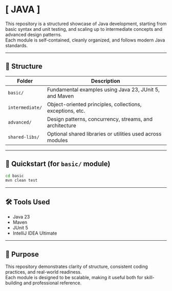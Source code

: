 # [ JAVA ]

This repository is a structured showcase of Java development, starting from basic syntax and unit testing, and scaling up to intermediate concepts and advanced design patterns.  
Each module is self-contained, cleanly organized, and follows modern Java standards.

---

## 📂 Structure

| Folder          | Description                                                  |
|-----------------|--------------------------------------------------------------|
| `basic/`        | Fundamental examples using Java 23, JUnit 5, and Maven       |
| `intermediate/` | Object-oriented principles, collections, exceptions, etc.    |
| `advanced/`     | Design patterns, concurrency, streams, and architecture      |
| `shared-libs/`  | Optional shared libraries or utilities used across modules   |

---

## 🧪 Quickstart (for `basic/` module)

```bash
cd basic
mvn clean test
```

---

## 🛠️ Tools Used

- Java 23  
- Maven  
- JUnit 5  
- IntelliJ IDEA Ultimate

---

## 📌 Purpose

This repository demonstrates clarity of structure, consistent coding practices, and real-world readiness.  
Each module is designed to be scalable, making it useful both for skill-building and professional reference.
